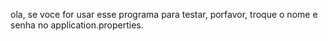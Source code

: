 ola, se voce for usar esse programa para testar, porfavor, troque o nome e senha no application.properties.
